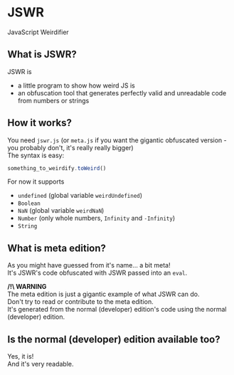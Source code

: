 # JSWR
JavaScript Weirdifier

## What is JSWR?
JSWR is
- a little program to show how weird JS is
- an obfuscation tool that generates perfectly valid and unreadable code from numbers or strings

## How it works?
You need `jswr.js` (or `meta.js` if you want the gigantic obfuscated version - you probably don't, it's really really bigger)  
The syntax is easy:
```js
something_to_weirdify.toWeird()
```
For now it supports
- `undefined` (global variable `weirdUndefined`)
- `Boolean`
- `NaN` (global variable `weirdNaN`)
- `Number` (only whole numbers, `Infinity` and `-Infinity`)
- `String`

## What is meta edition?
As you might have guessed from it's name... a bit meta!  
It's JSWR's code obfuscated with JSWR passed into an `eval`.

__/!\\ WARNING__  
The meta edition is just a gigantic example of what JSWR can do.  
Don't try to read or contribute to the meta edition.  
It's generated from the normal (developer) edition's code using the normal (developer) edition.

## Is the normal (developer) edition available too?
Yes, it is!  
And it's very readable.

